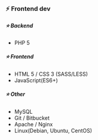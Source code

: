 ### ⚡ Frontend dev

##### :star: Backend
- PHP 5

##### :star: Frontend
- HTML 5 / CSS 3 (SASS/LESS) 
- JavaScript(ES6+)

##### :star: Other
- MySQL 
- Git / Bitbucket
- Apache / Nginx
- Linux(Debian, Ubuntu, CentOS)

<!--
**Lord-M/Lord-M** is a ✨ _special_ ✨ repository because its `README.md` (this file) appears on your GitHub profile.

Here are some ideas to get you started:

- 🔭 I’m currently working on ...
- 🌱 I’m currently learning ...
- 👯 I’m looking to collaborate on ...
- 🤔 I’m looking for help with ...
- 💬 Ask me about ...
- 📫 How to reach me: ...
- 😄 Pronouns: ...
- ⚡ Fun fact: ...
-->
